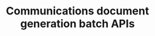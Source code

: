 ---
title: Communications document generation batch APIs
description: Learn to create and run communication APIs in batch mode to generate multiple communications at scheduled intervals for printing and digital deliveries.
openAPISpec: https://raw.githubusercontent.com/AdobeDocs/experience-manager-forms-cloud-service-developer-reference/main/src/swagger-specs/output-batch.yaml
keywords: 
  - Experience Manager Forms Communications
  - Communications
  - API Documentation
  - HTTP
  - REST
--- 